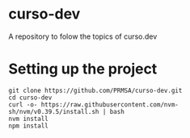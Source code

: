 # curso-dev
A repository to folow the topics of curso.dev

# Setting up the project

```
git clone https://github.com/PRMSA/curso-dev.git
cd curso-dev
curl -o- https://raw.githubusercontent.com/nvm-sh/nvm/v0.39.5/install.sh | bash
nvm install
npm install
```

